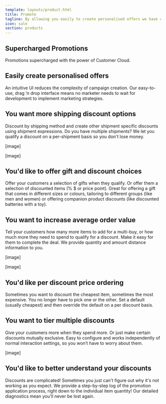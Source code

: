 ```yaml
---
template: layouts/product.html
title: Promote
tagline: By allowing you easily to create personalised offers we have created a platform for increased customer spend.
icon: sale
section: products
---
```


## Supercharged Promotions

Promotions supercharged with the power of Customer Cloud.

## Easily create personalised offers

An intuitive UI reduces the complexity of campaign creation. Our easy-to-use, drag ‘n drop interface means no marketer needs to wait for development to implement marketing strategies.

## You want more shipping discount options

Discount by shipping method and create other shipment specific discounts using shipment expressions. Do you have multiple shipments? We let you qualify a discount on a per-shipment basis so you don't lose money.

[image]

[image]

## You'd like to offer gift and discount choices

Offer your customers a selection of gifts when they qualify. Or offer them a selection of discounted items (% $ or price point). Great for offering a gift that comes in different sizes or colours, tailoring to different groups (like men and women) or offering companion product discounts (like discounted batteries with a toy).

## You want to increase average order value

Tell your customers how many more items to add for a multi-buy, or how much more they need to spend to qualify for a discount. Make it easy for them to complete the deal. We provide quantity and amount distance information to you.

[image]

[image]

## You'd like per discount price ordering

Sometimes you want to discount the cheapest item, sometimes the most expensive. You no longer have to pick one or the other. Set a default (usually cheapest) and then override the default on a per discount basis.

## You want to tier multiple discounts

Give your customers more when they spend more. Or just make certain discounts mutually exclusive. Easy to configure and works independently of normal interaction settings, so you won’t have to worry about them.

[image]

## You'd like to better understand your discounts

Discounts are complicated! Sometimes you just can't figure out why it's not working as you expect. We provide a step-by-step log of the promotion application process, right down to the individual item quantity! Our detailed diagnostics mean you'll never be lost again.
